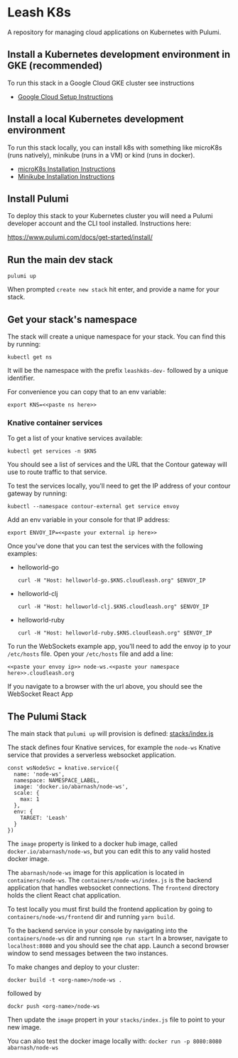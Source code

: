 # Leash K8s

A repository for managing cloud applications on Kubernetes with
Pulumi.

## Install a Kubernetes development environment in GKE (recommended)

To run this stack in a Google Cloud GKE cluster see instructions

- [Google Cloud Setup Instructions](docs/gke.md)

## Install a local Kubernetes development environment

To run this stack locally, you can install k8s with something like microK8s (runs natively), minikube (runs in a VM) or kind (runs in docker).

- [microK8s Installation Instructions](docs/microk8s.md)
- [Minikube Installation Instructions](docs/minikube.md)

## Install Pulumi
To deploy this stack to your Kubernetes cluster you will need a Pulumi developer
account and the CLI tool installed.
Instructions here:

https://www.pulumi.com/docs/get-started/install/

## Run the main dev stack

`pulumi up`

When prompted `create new stack` hit enter, and provide a name for your stack.

## Get your stack's namespace
The stack will create a unique namespace for your stack. You can find this by running:

`kubectl get ns`

It will be the namespace with the prefix `leashk8s-dev-` followed by a unique identifier.

For convenience you can copy that to an env variable:

`export KNS=<<paste ns here>>`

### Knative container services

To get a list of your knative services available:

`kubectl get services -n $KNS`

You should see a list of services and the URL that the Contour gateway will use to route traffic to that service.

To test the services locally, you'll need to get the IP address of your contour gateway by running:

`kubectl --namespace contour-external get service envoy`

Add an env variable in your console for that IP address:

`export ENVOY_IP=<<paste your external ip here>>`

Once you've done that you can test the services with the following examples:

  - helloworld-go
    ```
    curl -H "Host: helloworld-go.$KNS.cloudleash.org" $ENVOY_IP
    ```
  - helloworld-clj
    ```
    curl -H "Host: helloworld-clj.$KNS.cloudleash.org" $ENVOY_IP
    ```
  - helloworld-ruby
    ```
    curl -H "Host: helloworld-ruby.$KNS.cloudleash.org" $ENVOY_IP
    ```

To run the WebSockets example app, you'll need to add the envoy ip to your `/etc/hosts` file.
Open your `/etc/hosts` file and add a line:

`<<paste your envoy ip>> node-ws.<<paste your namespace here>>.cloudleash.org`

If you navigate to a browser with the url above, you should see the WebSocket React App

## The Pulumi Stack

The main stack that `pulumi up` will provision is defined:
[stacks/index.js](stacks/index.js)

The stack defines four Knative services, for example the `node-ws` Knative service that provides a serverless websocket application.

```
const wsNodeSvc = knative.service({
  name: 'node-ws',
  namespace: NAMESPACE_LABEL,
  image: 'docker.io/abarnash/node-ws',
  scale: {
    max: 1
  },
  env: {
    TARGET: 'Leash'
  }
})
```

The `image` property is linked to a docker hub image, called `docker.io/abarnash/node-ws`, but you can edit this to any valid hosted docker image.

The `abarnash/node-ws` image for this application is located in `containers/node-ws`. The `containers/node-ws/index.js` is the backend application that handles websocket connections. The `frontend` directory holds the client React chat application.

To test locally you must first build the frontend application by going to `containers/node-ws/frontend` dir and running `yarn build`.

To the backend service in your console by navigating into the
`containers/node-ws` dir and running `npm run start`
In a browser, navigate to `localhost:8080` and you should see the chat app. Launch a second browser window to send messages between the two instances.

To make changes and deploy to your cluster:

`docker build -t <org-name>/node-ws .`

followed by

`dockr push <org-name>/node-ws`

Then update the `image` propert in your `stacks/index.js` file to point to your new image.

You can also test the docker image locally with:
`docker run -p 8080:8080 abarnash/node-ws`
